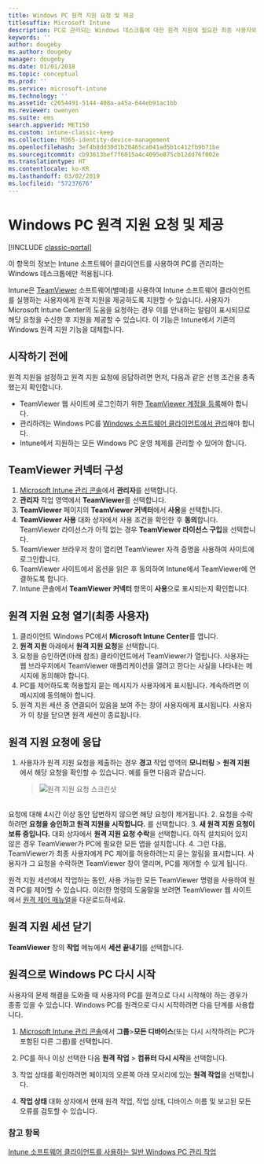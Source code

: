 ```yaml
---
title: Windows PC 원격 지원 요청 및 제공
titlesuffix: Microsoft Intune
description: PC로 관리되는 Windows 데스크톱에 대한 원격 지원에 필요한 최종 사용자와 IT 관리자 단계 및 PC를 원격으로 시작하기 위한 단계를 설명합니다.
keywords: ''
author: dougeby
ms.author: dougeby
manager: dougeby
ms.date: 01/01/2018
ms.topic: conceptual
ms.prod: ''
ms.service: microsoft-intune
ms.technology: ''
ms.assetid: c2654491-5144-408a-a45a-644eb91ac1bb
ms.reviewer: owenyen
ms.suite: ems
search.appverid: MET150
ms.custom: intune-classic-keep
ms.collection: M365-identity-device-management
ms.openlocfilehash: 3ef4b8dd30d1b20465ca041ad5b1c412fb9b71be
ms.sourcegitcommit: cb93613bef7f6015a4c4095e875cb12dd76f002e
ms.translationtype: HT
ms.contentlocale: ko-KR
ms.lasthandoff: 03/02/2019
ms.locfileid: "57237676"
---
```

# <a name="request-and-provide-remote-assistance-for-windows-pcs"></a>Windows PC 원격 지원 요청 및 제공

[!INCLUDE [classic-portal](includes/classic-portal.md)]

이 항목의 정보는 Intune 소프트웨어 클라이언트를 사용하여 PC를 관리하는 Windows 데스크톱에만 적용됩니다.

Intune은 [TeamViewer](https://www.teamviewer.com) 소프트웨어(별매)를 사용하여 Intune 소프트웨어 클라이언트를 실행하는 사용자에게 원격 지원을 제공하도록 지원할 수 있습니다. 사용자가 Microsoft Intune Center의 도움을 요청하는 경우 이를 안내하는 알림이 표시되므로 해당 요청을 수신한 후 지원을 제공할 수 있습니다. 이 기능은 Intune에서 기존의 Windows 원격 지원 기능을 대체합니다.


## <a name="before-you-start"></a>시작하기 전에

원격 지원을 설정하고 원격 지원 요청에 응답하려면 먼저, 다음과 같은 선행 조건을 충족했는지 확인합니다.

- TeamViewer 웹 사이트에 로그인하기 위한 [TeamViewer 계정을 등록](https://login.teamviewer.com/LogOn#register)해야 합니다.
- 관리하려는 Windows PC를 [Windows 소프트웨어 클라이언트에서 관리](manage-windows-pcs-with-microsoft-intune.md)해야 합니다.
- Intune에서 지원하는 모든 Windows PC 운영 체제를 관리할 수 있어야 합니다.

## <a name="configure-the-teamviewer-connector"></a>TeamViewer 커넥터 구성

1. [Microsoft Intune 관리 콘솔](https://manage.microsoft.com)에서 **관리자**를 선택합니다.
2. **관리자** 작업 영역에서 **TeamViewer**를 선택합니다.
3. **TeamViewer** 페이지의 **TeamViewer 커넥터**에서 **사용**을 선택합니다.
4. **TeamViewer 사용** 대화 상자에서 사용 조건을 확인한 후 **동의**합니다. TeamViewer 라이선스가 아직 없는 경우 **TeamViewer 라이선스 구입**을 선택합니다.
5. TeamViewer 브라우저 창이 열리면 TeamViewer 자격 증명을 사용하여 사이트에 로그인합니다.
6. TeamViewer 사이트에서 옵션을 읽은 후 동의하여 Intune에서 TeamViewer에 연결하도록 합니다.
7. Intune 콘솔에서 **TeamViewer 커넥터** 항목이 **사용**으로 표시되는지 확인합니다.


## <a name="open-a-remote-assistance-request-end-user"></a>원격 지원 요청 열기(최종 사용자)

1. 클라이언트 Windows PC에서 **Microsoft Intune Center**를 엽니다.
2. **원격 지원** 아래에서 **원격 지원 요청**을 선택합니다.
3. 요청을 승인하면(아래 참조) 클라이언트에서 TeamViewer가 열립니다. 사용자는 웹 브라우저에서 TeamViewer 애플리케이션을 열려고 한다는 사실을 나타내는 메시지에 동의해야 합니다.
4. PC를 제어하도록 허용할지 묻는 메시지가 사용자에게 표시됩니다. 계속하려면 이 메시지에 동의해야 합니다.
5. 원격 지원 세션 중 연결되어 있음을 보여 주는 창이 사용자에게 표시됩니다. 사용자가 이 창을 닫으면 원격 세션이 종료됩니다.

## <a name="respond-to-a-remote-assistance-request"></a>원격 지원 요청에 응답

1. 사용자가 원격 지원 요청을 제출하는 경우 **경고** 작업 영역의 **모니터링** > **원격 지원**에서 해당 요청을 확인할 수 있습니다. 예를 들면 다음과 같습니다.
   > ![원격 지원 요청 스크린샷](/intune/media/team-viewer.png)

<br>요청에 대해 4시간 이상 동안 답변하지 않으면 해당 요청이 제거됩니다.
2. 요청을 수락하려면 **요청을 승인하고 원격 지원을 시작합니다.** 를 선택합니다.
3. **새 원격 지원 요청이 보류 중입니다.** 대화 상자에서 **원격 지원 요청 수락**을 선택합니다. 아직 설치되어 있지 않은 경우 TeamViewer가 PC에 필요한 모든 앱을 설치합니다.
4. 그런 다음, TeamViewer가 최종 사용자에게 PC 제어를 허용하려는지 묻는 알림을 표시합니다. 사용자가 그 요청을 수락하면 TeamViewer 창이 열리며, PC를 제어할 수 있게 됩니다.

원격 지원 세션에서 작업하는 동안, 사용 가능한 모든 TeamViewer 명령을 사용하여 원격 PC를 제어할 수 있습니다. 이러한 명령의 도움말을 보려면 TeamViewer 웹 사이트에서 [원격 제어 매뉴얼](http://www.teamviewer.com/en/support/documents/)을 다운로드하세요.

## <a name="close-the-remote-assistance-session"></a>원격 지원 세션 닫기

**TeamViewer** 창의 **작업** 메뉴에서 **세션 끝내기**를 선택합니다.

## <a name="remotely-restart-a-windows-pc"></a>원격으로 Windows PC 다시 시작
사용자의 문제 해결을 도와줄 때 사용자의 PC를 원격으로 다시 시작해야 하는 경우가 종종 있을 수 있습니다. Windows PC를 원격으로 다시 시작하려면 다음 단계를 사용합니다.

1.  [Microsoft Intune 관리 콘솔](https://manage.microsoft.com/)에서 **그룹**&gt;**모든 디바이스**(또는 다시 시작하려는 PC가 포함된 다른 그룹)를 선택합니다.

2.  PC를 하나 이상 선택한 다음 **원격 작업** &gt; **컴퓨터 다시 시작**을 선택합니다.

3.  작업 상태를 확인하려면 페이지의 오른쪽 아래 모서리에 있는 **원격 작업**을 선택합니다.

4.  **작업 상태** 대화 상자에서 현재 원격 작업, 작업 상태, 디바이스 이름 및 보고된 모든 오류를 검토할 수 있습니다.

### <a name="see-also"></a>참고 항목

[Intune 소프트웨어 클라이언트를 사용하는 일반 Windows PC 관리 작업](common-windows-pc-management-tasks-with-the-microsoft-intune-computer-client.md)
